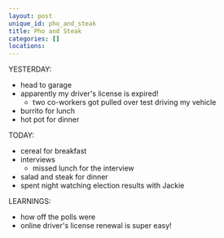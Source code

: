 ```yaml
---
layout: post
unique_id: pho_and_steak
title: Pho and Steak
categories: []
locations: 
---
```


YESTERDAY:
* head to garage
* apparently my driver's license is expired!
  * two co-workers got pulled over test driving my vehicle
* burrito for lunch
* hot pot for dinner

TODAY:
* cereal for breakfast
* interviews
  * missed lunch for the interview
* salad and steak for dinner
* spent night watching election results with Jackie


LEARNINGS:
* how off the polls were
* online driver's license renewal is super easy!
